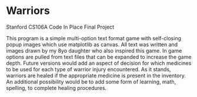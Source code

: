 # Warriors
Stanford CS106A Code In Place Final Project

This program is a simple multi-option text format game with self-closing popup images which use matplotlib as canvas. 
All text was written and images drawn by my 8yo daughter who also inspired this game. In game options are pulled from text
files that can be expanded to increase the game depth. Future versions would add an aspect of decision for which
medicines to be used for each type of warrior injury encountered. As it stands, warriors are healed if the appropriate
medicine is present in the inventory. An additional possibility would be to add some form of learning, math, spelling,
to complete healing procedures.
